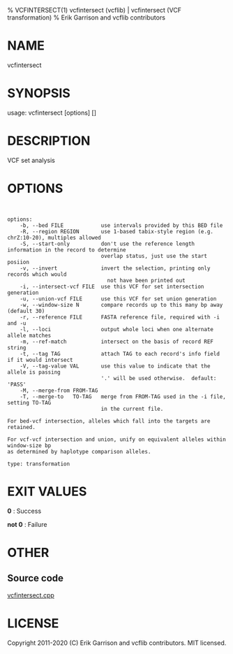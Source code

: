 % VCFINTERSECT(1) vcfintersect (vcflib) | vcfintersect (VCF transformation)
% Erik Garrison and vcflib contributors

# NAME

vcfintersect

# SYNOPSIS

usage: vcfintersect [options] [<vcf file>]

# DESCRIPTION

VCF set analysis

# OPTIONS

```


options:
    -b, --bed FILE            use intervals provided by this BED file
    -R, --region REGION       use 1-based tabix-style region (e.g. chrZ:10-20), multiples allowed
    -S, --start-only          don't use the reference length information in the record to determine
                              overlap status, just use the start posiion
    -v, --invert              invert the selection, printing only records which would
                                not have been printed out
    -i, --intersect-vcf FILE  use this VCF for set intersection generation
    -u, --union-vcf FILE      use this VCF for set union generation
    -w, --window-size N       compare records up to this many bp away (default 30)
    -r, --reference FILE      FASTA reference file, required with -i and -u
    -l, --loci                output whole loci when one alternate allele matches
    -m, --ref-match           intersect on the basis of record REF string
    -t, --tag TAG             attach TAG to each record's info field if it would intersect
    -V, --tag-value VAL       use this value to indicate that the allele is passing
                              '.' will be used otherwise.  default: 'PASS'
    -M, --merge-from FROM-TAG
    -T, --merge-to   TO-TAG   merge from FROM-TAG used in the -i file, setting TO-TAG
                              in the current file.

For bed-vcf intersection, alleles which fall into the targets are retained.

For vcf-vcf intersection and union, unify on equivalent alleles within window-size bp
as determined by haplotype comparison alleles.

type: transformation

```



# EXIT VALUES

**0**
: Success

**not 0**
: Failure

# OTHER

## Source code

[vcfintersect.cpp](https://github.com/vcflib/vcflib/blob/master/src/vcfintersect.cpp)

# LICENSE

Copyright 2011-2020 (C) Erik Garrison and vcflib contributors. MIT licensed.

<!--
  Created with ./scripts/bin2md.rb scripts/bin2md-template.erb
-->
